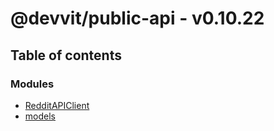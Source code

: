 # @devvit/public-api - v0.10.22

## Table of contents

### Modules

- [RedditAPIClient](modules/RedditAPIClient.md)
- [models](modules/models.md)
